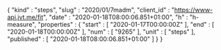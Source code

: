 {
  "kind" : "steps",
  "slug" : "2020/01/7madm",
  "client_id" : "https://www-api.jvt.me/fit",
  "date" : "2020-01-18T08:00:06.851+01:00",
  "h" : "h-measure",
  "properties" : {
    "start" : [ "2020-01-17T00:00:00Z" ],
    "end" : [ "2020-01-18T00:00:00Z" ],
    "num" : [ "9265" ],
    "unit" : [ "steps" ],
    "published" : [ "2020-01-18T08:00:06.851+01:00" ]
  }
}
